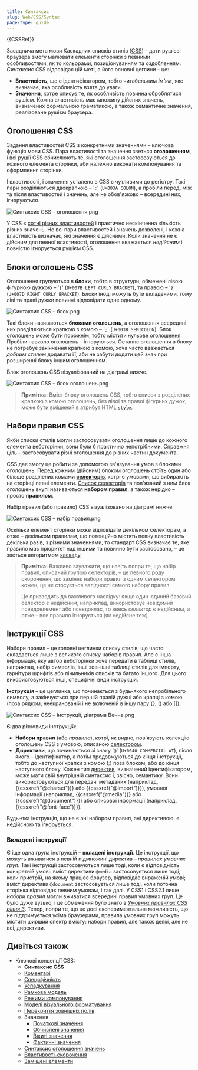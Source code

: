 ```yaml
---
title: Синтаксис
slug: Web/CSS/Syntax
page-type: guide
---
```


{{CSSRef}}

Засаднича мета мови Каскадних списків стилів ([CSS](/uk/docs/Web/CSS)) – дати рушієві браузера змогу малювати елементи сторінки з певними особливостями, як то кольорами, позиціонуванням та оздобленням. _Синтаксис CSS_ відповідає цій меті, а його основні цеглини – це:

- **Властивість**, що є ідентифікатором, тобто читабельним _ім'ям_, яке визначає, яка особливість взята до уваги.
- **Значення**, котре описує те, як особливість повинна оброблятися рушієм. Кожна властивість має множину дійсних значень, визначених формальною граматикою, а також семантичне значення, реалізоване рушієм браузера.

## Оголошення CSS

Задання властивостей CSS з конкретними значеннями – ключова функція мови CSS. Пара властивості та значення зветься **оголошенням**, і всі рушії CSS обчислюють те, які оголошення застосовуються до кожного елемента сторінки, аби належно виконати компонування та оформлення сторінки.

І властивості, і значення усталено в CSS є чутливими до регістру. Такі пари розділяються двокрапкою – '`:`' (`U+003A COLON`), а пробіли перед, між та після властивостей і значень, але не обов'язково – всередині них, ігноруються.

![Синтаксис CSS – оголошення.png](css_syntax_-_declaration.png)

У CSS є [сотні різних властивостей](/uk/docs/Web/CSS/Reference) і практично нескінченна кількість різних значень. Не всі пари властивостей і значень дозволені, і кожна властивість визначає, які значення є дійсними. Коли значення не є дійсним для певної властивості, оголошення вважається _недійсним_ і повністю ігнорується рушієм CSS.

## Блоки оголошень CSS

Оголошення групуються в **блоки**, тобто в структури, обмежені лівою фігурною дужкою – '`{`' (`U+007B LEFT CURLY BRACKET`), та правою – '`}`' (`U+007D RIGHT CURLY BRACKET`). Блоки іноді можуть бути вкладеними, тому ліві та праві дужки повинні відповідати одне одному.

![Синтаксис CSS – блок.png](css_syntax_-_block.png)

Такі блоки називаються **блоками оголошень**, а оголошення всередині них розділяються крапкою з комою – '`;`' (`U+003B SEMICOLON`). Блок оголошень може бути порожнім, тобто містити нульове оголошення. Пробіли навколо оголошень – ігноруються. Останнє оголошення в блоку не потребує закінчення крапкою з комою, хоча часто вважається _добрим стилем_ додавати її, аби не забути додати цей знак при розширенні блоку іншим оголошенням.

Блок оголошень CSS візуалізований на діаграмі нижче.

![Синтаксис CSS – блок оголошень.png](declaration-block.png)

> **Примітка:** Вміст блоку оголошень CSS, тобто список з розділених крапкою з комою оголошень, без лівої та правої фігурних дужок, може бути вміщений в атрибут HTML [`style`](/uk/docs/Web/HTML/Global_attributes#style).

## Набори правил CSS

Якби списки стилів могли застосовувати оголошення лише до кожного елемента вебсторінки, вони були б практично непотрібними. Справжня ціль – застосовувати різні оголошення до різних частин документа.

CSS дає змогу це робити за допомогою зв'язування умов з блоками оголошень. Перед кожним (дійсним) блоком оголошень стоїть один або більше розділених комами [**селекторів**](/uk/docs/Web/CSS/CSS_selectors), котрі є умовами, що вибирають на сторінці певні елементи. [Список селекторів](/uk/docs/Web/CSS/Selector_list) та пов'язаний з ним блок оголошень вкупі називаються **набором правил**, а також нерідко – просто **правилом**.

Набір правил (або правило) CSS візуалізовано на діаграмі нижче.

![Синтаксис CSS – набір правил.png](ruleset.png)

Оскільки елемент сторінки може відповідати декільком селекторам, а отже – декільком правилам, що потенційно містять певну властивість декілька разів, з різними значеннями, то стандарт CSS визначає те, яке правило має пріоритет над іншими та повинно бути застосовано, – це зветься алгоритмом [каскаду](/uk/docs/Learn/CSS/Building_blocks/Cascade_and_inheritance).

> **Примітка:** Важливо зауважити, що навіть попри те, що набір правил, описаний групою селекторів, – це певного роду скорочення, що заміняє набори правил з одним селектором кожен, це не стосується валідності самого набору правил.
>
> Це призводить до важливого наслідку: якщо один-єдиний базовий селектор є недійсним, наприклад, використовує невідомий псевдоелемент або псевдоклас, то ввесь _селектор_ є недійсним, а отже – все правило ігнорується (як недійсне теж).

## Інструкції CSS

Набори правил – це головні цеглинки списку стилів, що часто складається лише з великого списку наборів правил. Але є інша інформація, яку автор вебсторінки хоче передати в таблиці стилів, наприклад, набір символів, інші зовнішні таблиці стилів для імпорту, гарнітури шрифтів або лічильників списків та багато іншого. Для цього використовуються інші, специфічні види інструкцій.

**Інструкція** – це цеглинка, що починається з будь-якого непробільного символу, а закінчується при першій правій дужці або крапці з комою (поза рядком, неекранованій і не включеній в іншу пару {}, () або \[]).

![Синтаксис CSS – інструкції, діаграма Венна.png](css_syntax_-_statements_venn_diag.png)

Є два різновиди інструкцій:

- **Набори правил** (або _правила_), котрі, як видно, пов'язують колекцію оголошень CSS з умовою, описаною [селектором](/uk/docs/Web/CSS/CSS_selectors).
- **Директиви**, що починаються зі знаку '`@`' (`U+0040 COMMERCIAL AT`), після якого – ідентифікатор, а потім продовжуються до кінця інструкції, тобто до наступної крапки з комою (;) поза блоком, або до кінця наступного блоку. Кожен тип [директив](/uk/docs/Web/CSS/At-rule), визначений ідентифікатором, може мати свій внутрішній синтаксис і, звісно, семантику. Вони використовуються для передачі метаданих (наприклад, {{cssxref("@charset")}} або {{cssxref("@import")}}), умовної інформації (наприклад, {{cssxref("@media")}} або {{cssxref("@document")}}) або описової інформації (наприклад, {{cssxref("@font-face")}}).

Будь-яка інструкція, що не є ані набором правил, ані директивою, є недійсною та ігнорується.

### Вкладені інструкції

Є іще одна група інструкцій – **вкладені інструкції**. Це інструкції, що можуть вживатися в певній підмножині директив – _правилах умовних груп_. Такі інструкції застосовуються лише тоді, коли є відповідність конкретній умові: вміст директиви `@media` застосовується лише тоді, коли пристрій, на якому працює браузер, відповідає вираженій умові; вміст директиви `@document` застосовується лише тоді, коли поточна сторінка відповідає певним умовам, і так далі. У CSS1 і CSS2.1 лише _набори правил_ могли вживатися всередині правил умовних груп. Це було дуже вузько, і це обмеження було знято в [_Умовних правилах CSS рівня 3_](/uk/docs/Web/CSS/CSS_conditional_rules). Тепер, попри те, що це досі експериментальна можливість, що не підтримується усіма браузерами, правила умовних груп можуть містити ширший спектр вмісту: набори правил, але також деякі, але не всі, директиви.

## Дивіться також

- Ключові концепції CSS:
  - **Синтаксис CSS**
  - [Коментарі](/uk/docs/Web/CSS/Comments)
  - [Специфічність](/uk/docs/Web/CSS/Specificity)
  - [Успадкування](/uk/docs/Web/CSS/Inheritance)
  - [Рамкова модель](/uk/docs/Web/CSS/CSS_box_model/Introduction_to_the_CSS_box_model)
  - [Режими компонування](/uk/docs/Web/CSS/Layout_mode)
  - [Моделі візуального форматування](/uk/docs/Web/CSS/Visual_formatting_model)
  - [Перекриття зовнішніх полів](/uk/docs/Web/CSS/CSS_box_model/Mastering_margin_collapsing)
  - Значення
    - [Початкові значення](/uk/docs/Web/CSS/initial_value)
    - [Обчислені значення](/uk/docs/Web/CSS/computed_value)
    - [Вжиті значення](/uk/docs/Web/CSS/used_value)
    - [Фактичні значення](/uk/docs/Web/CSS/actual_value)
  - [Синтаксис оголошення значень](/uk/docs/Web/CSS/Value_definition_syntax)
  - [Властивості-скорочення](/uk/docs/Web/CSS/Shorthand_properties)
  - [Заміщені елементи](/uk/docs/Web/CSS/Replaced_element)

